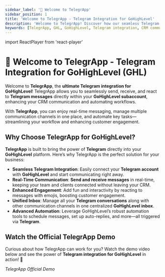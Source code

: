 ```yaml
---
sidebar_label: '👋 Welcome to TelegrApp'
sidebar_position: 1
title: 'Welcome to TelegrApp - Telegram Integration for GoHighLevel'
description: 'Welcome to TelegrApp! Discover how our seamless Telegram integration with GoHighLevel boosts communication and workflow automation in your CRM.'
keywords: [TelegrApp, GHL, GoHighLevel, Telegram integration, CRM communication, messaging automation, workflow automation, real-time messaging, Telegram for CRM]
---
```


import ReactPlayer from 'react-player'

# 👋 Welcome to TelegrApp - Telegram Integration for GoHighLevel (GHL)

Welcome to **TelegrApp**, the **ultimate Telegram integration for GoHighLevel**! TelegrApp allows you to seamlessly send, receive, and react to **Telegram messages** directly within your **GoHighLevel subaccount**, enhancing your CRM communication and automating workflows.

With **TelegrApp**, you can enjoy real-time messaging, manage multiple communication channels in one place, and automate key tasks—streamlining your workflow and enhancing customer engagement.

## Why Choose TelegrApp for GoHighLevel?

**TelegrApp** is built to bring the power of **Telegram** directly into your **GoHighLevel** platform. Here’s why TelegrApp is the perfect solution for your business:

- **Seamless Telegram Integration**: Easily connect your **Telegram account** with **GoHighLevel** and start communicating right away.
- **Real-Time Communication**: **Send and receive messages** in real-time, keeping your team and clients connected without leaving your CRM.
- **Enhanced Engagement**: Add fun and interactivity by reacting to messages with emojis, boosting customer engagement.
- **Unified Inbox**: Manage all your **Telegram conversations** along with other communication channels in one centralized **GoHighLevel inbox**.
- **Advanced Automation**: Leverage GoHighLevel’s robust automation tools to schedule messages, set up auto-replies, and more—all triggered via **Telegram**.

## Watch the Official TelegrApp Demo

Curious about how TelegrApp can work for you? Watch the demo video below and see the power of **Telegram integration for GoHighLevel** in action! 🎉

<ReactPlayer 
  playing={false}
  controls 
  url="https://storage.googleapis.com/msgsndr/V8t6fIU8uIpE2A4nA7VG/media/675f10336876bde0b1e1829e.mp4" 
/>
_TelegrApp Official Demo_
